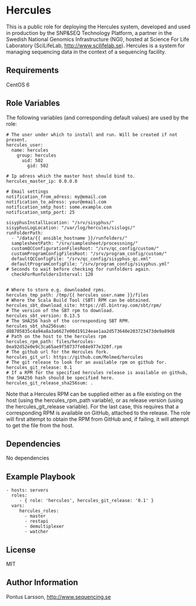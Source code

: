 Hercules
========

This is a public role for deploying the Hercules system, developed and used in production by the SNP&SEQ Technology Platform, a partner in the Swedish National Genomics Infrastructure (NGI), hosted at Science For Life Laboratory (SciLifeLab, http://www.scilifelab.se). Hercules is a system for managing sequencing data in the context of a sequencing facility.

Requirements
------------

CentOS 6

Role Variables
--------------

The following variables (and corresponding default values) are used by the role:

    # The user under which to install and run. Will be created if not present.
    hercules_user:
      name: hercules
        group: hercules 
          uid: 502
            gid: 502
    
    # Ip adress which the master host should bind to.
    hercules_master_ip: 0.0.0.0
    
    # Email settings
    notification_from_adress: my@email.com 
    notification_to_adress: your@email.com
    notification_smtp_host: some.example.com
    notification_smtp_port: 25
    
    sisyphusInstallLocation: "/srv/sisyphus/"
    sisyphusLogLocation: "/var/log/hercules/sislogs/" 
    runFolderPath: 
      - "/data/{{ ansible_hostname }}/runfolders/"
      samplesheetPath: "/srv/samplesheet/processning/"
      customQCConfigurationFilesRoot: "/srv/qc_config/custom/"
      customProgramConfigFilesRoot: "/srv/program_config/custom/"
      defaultQCConfigFile: "/srv/qc_config/sisyphus_qc.xml"
      defaultProgramConfigFile: "/srv/program_config/sisyphus.yml"
    # Seconds to wait before checking for runfolders again.
      checkForRunfoldersInterval: 120
    
    
    # Where to store e.g. downloaded rpms.
    hercules_tmp_path: /tmp/{{ hercules_user.name }}/files
    # Where the Scala Build Tool (SBT) RPM can be obtained.
    hercules_sbt_download_site: https://dl.bintray.com/sbt/rpm/
    # The version of the SBT rpm to download.
    hercules_sbt_version: 0.13.5
    # The SHA256 hash of the corresponding SBT RPM.
    hercules_sbt_sha256sum: d88705835c4a94a8a3a6627e00d19124eae1aa2d573640e203723473de9a89d8
    # Path on the host to the hercules rpm
    hercules_rpm_path: files/hercules-0ea92d52e0e9c3ca65ae9f50737fe04e977e320f.rpm
    # The github url for the Hercules fork.
    hercules_git_url: https://github.com/Molmed/hercules
    # The git release to look for an available rpm on github for. 
    hercules_git_release: 0.1
    # If a RPM for the specified hercules release is available on github, the SHA256 hash should be specified here.
    hercules_git_release_sha256sum: .


Note that a Hercules RPM can be supplied either as a file existing on the host (using the hercules_rpm_path variable), or as release version (using the hercules_git_release variable). For the last case, this requires that a corresponding RPM is available on GitHub, attached to the release. The role will first attempt to obtain the RPM from GitHub and, if failing, it will attempt to get the file from the host.

Dependencies
------------

No dependencies

Example Playbook
----------------

    - hosts: servers
      roles:
         - { role: 'hercules', hercules_git_release: '0.1' }
      vars:
         hercules_roles:
           - master
           - restapi
           - demultiplexer
           - watcher

License
-------

MIT

Author Information
------------------

Pontus Larsson, http://www.sequencing.se

